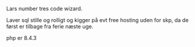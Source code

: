 Lars number tres code wizard.

Laver sql stille og rolligt og kigger på evt free hosting uden for skp, da de først er tilbage fra ferie næste uge.

php er 8.4.3
